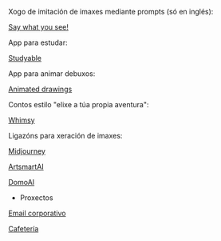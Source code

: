 Xogo de imitación de imaxes mediante prompts (só en inglés):

[Say what you see!](https://g.co/arts/DReBStG7q1ssS3QVA)

App para estudar:

[Studyable](https://studyable.app/)

App para animar debuxos:

[Animated drawings](https://sketch.metademolab.com/)

Contos estilo "elixe a túa propia aventura":

[Whimsy](https://www.whimsyapp.com/)

Ligazóns para xeración de imaxes:

[Midjourney](https://www.midjourney.com/explore?tab=video_top)

[ArtsmartAI](https://artsmart.ai/)

[DomoAI](https://www.domoai.app/home)

- Proxectos

[Email corporativo](ec.md)

[Cafetería](cf.md)
